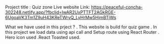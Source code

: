 Project title : Quiz zone
Live website Link: https://peaceful-concha-302248.netlify.app/?fbclid=IwAR2UxPTTFT2AGkRGE-6UgoaVK3Tm1Z9uH43KReTWryQ_LyHrMw5HjmBTjWs

What we have used in this prject ?
  . This website is build for quiz game
  . In this project we load data using api call and Setup route using React Router 
  . Hero icon used 
  .React Toasted used. 
